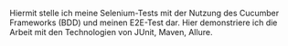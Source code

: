 Hiermit stelle ich meine Selenium-Tests mit der Nutzung des Cucumber Frameworks (BDD) und meinen E2E-Test dar. Hier demonstriere ich die Arbeit mit den Technologien von JUnit, Maven, Allure.
